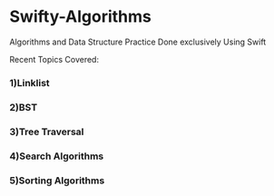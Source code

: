 # Swifty-Algorithms
 Algorithms and Data Structure Practice Done exclusively Using Swift
 
 Recent Topics Covered:
 ### 1)Linklist
 ### 2)BST
 ### 3)Tree Traversal
 ### 4)Search Algorithms
 ### 5)Sorting Algorithms
 
